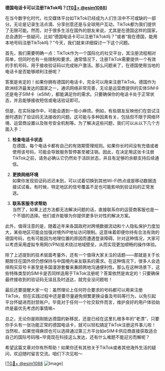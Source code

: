 **德国电话卡可以注册TikTok吗？[[TG💪+ @esim1088](https://t.me/s/esim1088)]**

在当今数字化时代，社交媒体平台如TikTok已经成为人们生活中不可或缺的一部分。无论是记录生活点滴、分享创意还是与全球用户互动，TikTok都为我们提供了无限可能。然而，对于很多生活在国外的朋友来说，尤其是在德国这样的国家，总会遇到一些疑问，比如“德国电话卡可以注册TikTok吗？”或者“我在德国，能用本地号码注册TikTok吗？”今天，我们就来详细探讨一下这个问题。

首先，我们需要明确一点：TikTok作为一个国际化的社交平台，其注册流程相对简单，但同时也有一些限制和要求。通常情况下，注册TikTok需要提供一个有效的手机号码，用于接收验证码以完成账户激活。那么问题来了，在德国使用当地的电话卡是否能够顺利注册呢？

答案是肯定的！如果你拥有德国的电话卡，完全可以用来注册TikTok。德国作为欧洲经济最发达的国家之一，通讯网络非常完善，无论是运营商提供的实体SIM卡还是电子SIM卡（eSIM），都能满足你的需求。只要确保你的电话卡处于正常状态，并且能够接收短信或电话验证即可。

但是，在实际操作中，可能会遇到一些小麻烦。例如，有些朋友反映他们在尝试注册时遇到了验证码无法接收的问题。这可能与多种因素有关，包括但不限于网络环境、运营商设置以及账号安全机制等。为了解决这些问题，我们可以从以下几个方面入手：

1. **检查电话卡状态**  
   在德国，每个电话卡都有自己的有效期管理规则。如果你长时间没有充值或者使用该号码，可能会导致服务暂停甚至被注销。因此，在决定用这张卡注册TikTok之前，请务必确认它仍然处于活跃状态，并且有足够的余额支持后续通信。

2. **更换网络环境**  
   如果你发现验证码迟迟未到，可以试着切换到其他Wi-Fi热点或是移动数据连接试试看。有时候，特定地区的信号覆盖不足也可能影响到验证码的正常发送。

3. **联系客服寻求帮助**  
   当然了，如果上述方法都无法解决问题的话，直接联系你的运营商客服也是一个不错的选择。他们或许能够为你提供更多针对性的解决方案。

此外，值得注意的是，随着近年来各国政府对跨境数据流动和个人隐私保护力度加大，某些地区可能会加强对境外IP地址访问限制。这意味着即便你持有合法有效的德国号码，也有可能因为地理位置的原因而遭遇登录障碍。针对这种情况，大家可以考虑采用虚拟专用网(VPN)技术绕过地域壁垒，从而实现更加顺畅的操作体验。

除了上述提到的技术层面考量外，还有一个值得大家关注的话题——那就是关于长期居住在国外但仍想保持与中国境内亲友联系的需求。在这种情况下，很多人会选择购买双号卡甚至是多国漫游套餐来兼顾两地沟通便利性。那么在这种场景下，这些特殊类型的SIM卡是否同样适用于TikTok注册呢？答案依然是肯定的！只要确保最终接收到的验证码无误且及时送达，就完全没问题啦！

最后还要提醒大家一句：虽然理论上任何符合要求的号码都可以用来注册TikTok，但在实践过程中还是要尽量避免频繁更换设备及号码等行为，以免引起平台怀疑进而封禁账户。毕竟对于任何一个社交软件而言，维护良好的用户体验始终是最优先考虑的事情嘛~

总之，无论你是刚刚抵达德国的新移民，还是已经在这里扎根多年的“老漂”，只要你手头有一张功能正常的德国电话卡，就可以轻松搞定TikTok注册这件事儿啦！当然啦，如果觉得麻烦也可以选择通过第三方平台如eSIM卡供应商直接获取适合自己的国际号码哦~毕竟现在科技这么发达，还有什么难题不能迎刃而解呢？

希望这篇文章对你有所帮助！如果你还有其他关于TikTok或者其他海外生活的疑问，欢迎随时留言交流。咱们下次见啦～

[[TG💪+ @esim1088](https://t.me/s/esim1088) ![Image](https://i.postimg.cc/4NQfJmqS/Snipaste-2025-05-13-00-14-12.png)]